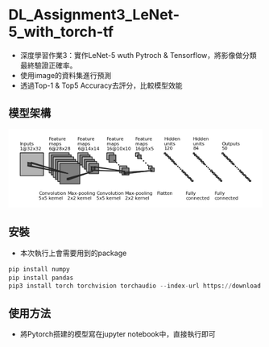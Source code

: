 # DL_Assignment3_LeNet-5_with_torch-tf

- 深度學習作業3：實作LeNet-5 wuth Pytroch & Tensorflow，將影像做分類最終驗證正確率。
- 使用image的資料集進行預測
- 透過Top-1 & Top5 Accuracy去評分，比較模型效能

## 模型架構

![这是圖片](https://github.com/tenyang1999/DL_Assignment_2_LeNet-5/blob/main/leNet5.png "imp_leNet5")

## 安裝
- 本次執行上會需要用到的package

```python
pip install numpy 
pip install pandas
pip3 install torch torchvision torchaudio --index-url https://download.pytorch.org/whl/cu117
```

## 使用方法
- 將Pytorch搭建的模型寫在jupyter notebook中，直接執行即可
